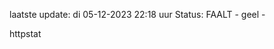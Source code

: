 laatste update: 
di 05-12-2023 22:18   uur 
Status: FAALT - geel - 
<div class="service Y">httpstat</div>